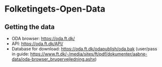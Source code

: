# Folketingets-Open-Data

## Getting the data
- ODA browser: https://oda.ft.dk/
- API: https://oda.ft.dk/API/
- Database for download: https://oda.ft.dk/odapublish/oda.bak (user/pass in guide: https://www.ft.dk/-/media/sites/ft/pdf/dokumenter/aabne-data/oda-browser_brugervejledning.ashx)
